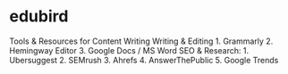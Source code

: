 # edubird
Tools &amp; Resources for Content Writing Writing &amp; Editing 1. Grammarly 2. Hemingway Editor 3. Google Docs / MS Word  SEO &amp; Research: 1. Ubersuggest 2. SEMrush 3. Ahrefs 4. AnswerThePublic 5. Google Trends
